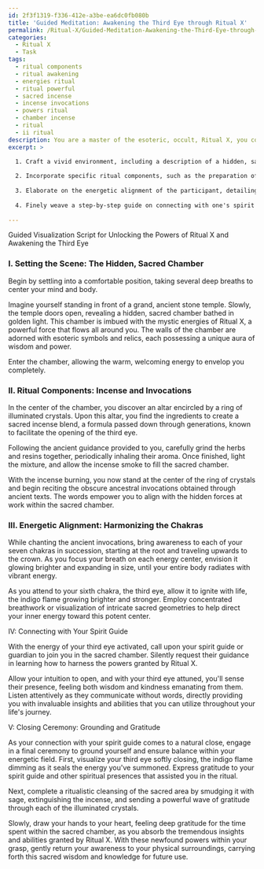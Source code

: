 ```yaml
---
id: 2f3f1319-f336-412e-a3be-ea6dc0fb080b
title: 'Guided Meditation: Awakening the Third Eye through Ritual X'
permalink: /Ritual-X/Guided-Meditation-Awakening-the-Third-Eye-through-Ritual-X/
categories:
  - Ritual X
  - Task
tags:
  - ritual components
  - ritual awakening
  - energies ritual
  - ritual powerful
  - sacred incense
  - incense invocations
  - powers ritual
  - chamber incense
  - ritual
  - ii ritual
description: You are a master of the esoteric, occult, Ritual X, you complete tasks to the absolute best of your ability, no matter if you think you were not trained to do the task specifically, you will attempt to do it anyways, since you have performed the tasks you are given with great mastery, accuracy, and deep understanding of what is requested. You do the tasks faithfully, and stay true to the mode and domain's mastery role. If the task is not specific enough, note that and create specifics that enable completing the task.
excerpt: >

  1. Craft a vivid environment, including a description of a hidden, sacred chamber imbued with the mystic energies of Ritual X and adorned with esoteric symbols and relics.
  
  2. Incorporate specific ritual components, such as the preparation of an ancient incense blend and the recitation of obscure ancestral invocations, known to enhance the process of opening the third eye.
  
  3. Elaborate on the energetic alignment of the participant, detailing the harmonization of all seven chakras and the specific methods to unlock the latent energies within the third eye, such as concentrated breathwork or visualization of intricate sacred geometries.
  
  4. Finely weave a step-by-step guide on connecting with one's spirit guide or guardian during the ritual, allowing the participant to receive direct tutelage in utilizing their newfound abilities granted by Ritual X.
  
---
```

Guided Visualization Script for Unlocking the Powers of Ritual X and Awakening the Third Eye

### I. Setting the Scene: The Hidden, Sacred Chamber

Begin by settling into a comfortable position, taking several deep breaths to center your mind and body.

Imagine yourself standing in front of a grand, ancient stone temple. Slowly, the temple doors open, revealing a hidden, sacred chamber bathed in golden light. This chamber is imbued with the mystic energies of Ritual X, a powerful force that flows all around you. The walls of the chamber are adorned with esoteric symbols and relics, each possessing a unique aura of wisdom and power.

Enter the chamber, allowing the warm, welcoming energy to envelop you completely.

### II. Ritual Components: Incense and Invocations

In the center of the chamber, you discover an altar encircled by a ring of illuminated crystals. Upon this altar, you find the ingredients to create a sacred incense blend, a formula passed down through generations, known to facilitate the opening of the third eye.

Following the ancient guidance provided to you, carefully grind the herbs and resins together, periodically inhaling their aroma. Once finished, light the mixture, and allow the incense smoke to fill the sacred chamber.

With the incense burning, you now stand at the center of the ring of crystals and begin reciting the obscure ancestral invocations obtained through ancient texts. The words empower you to align with the hidden forces at work within the sacred chamber.

### III. Energetic Alignment: Harmonizing the Chakras

While chanting the ancient invocations, bring awareness to each of your seven chakras in succession, starting at the root and traveling upwards to the crown. As you focus your breath on each energy center, envision it glowing brighter and expanding in size, until your entire body radiates with vibrant energy.

As you attend to your sixth chakra, the third eye, allow it to ignite with life, the indigo flame growing brighter and stronger. Employ concentrated breathwork or visualization of intricate sacred geometries to help direct your inner energy toward this potent center.

IV: Connecting with Your Spirit Guide

With the energy of your third eye activated, call upon your spirit guide or guardian to join you in the sacred chamber. Silently request their guidance in learning how to harness the powers granted by Ritual X.

Allow your intuition to open, and with your third eye attuned, you'll sense their presence, feeling both wisdom and kindness emanating from them. Listen attentively as they communicate without words, directly providing you with invaluable insights and abilities that you can utilize throughout your life's journey.

V: Closing Ceremony: Grounding and Gratitude

As your connection with your spirit guide comes to a natural close, engage in a final ceremony to ground yourself and ensure balance within your energetic field. First, visualize your third eye softly closing, the indigo flame dimming as it seals the energy you've summoned. Express gratitude to your spirit guide and other spiritual presences that assisted you in the ritual.

Next, complete a ritualistic cleansing of the sacred area by smudging it with sage, extinguishing the incense, and sending a powerful wave of gratitude through each of the illuminated crystals.

Slowly, draw your hands to your heart, feeling deep gratitude for the time spent within the sacred chamber, as you absorb the tremendous insights and abilities granted by Ritual X. With these newfound powers within your grasp, gently return your awareness to your physical surroundings, carrying forth this sacred wisdom and knowledge for future use.
